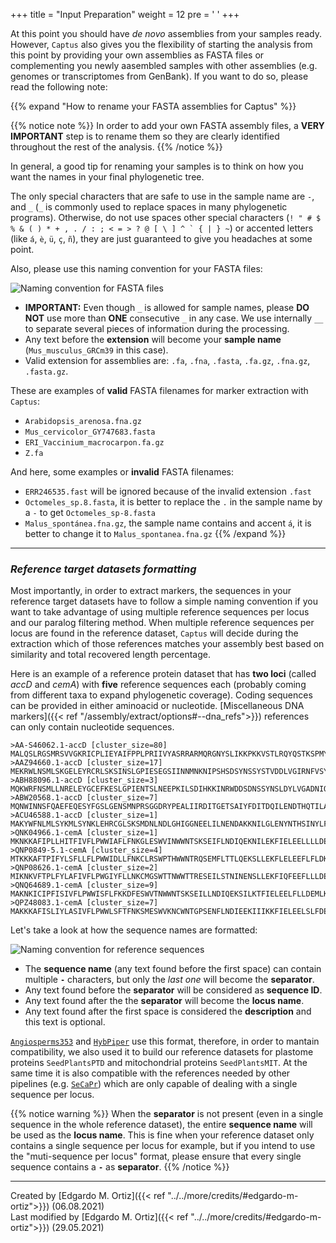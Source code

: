 +++
title = "Input Preparation"
weight = 12
pre = '<i class="fas fa-clipboard-check"></i> '
+++

At this point you should have *de novo* assemblies from your samples ready. However, `Captus` also gives you the flexibility of starting the analysis from this point by providing your own assemblies as FASTA files or complementing you newly aasembled samples with other assemblies (e.g. genomes or transcriptomes from GenBank). If you want to do so, please read the following note:

{{% expand "How to rename your FASTA assemblies for Captus" %}}

{{% notice note %}}
In order to add your own FASTA assembly files, a <i class="fas fa-exclamation-triangle"></i> **VERY IMPORTANT** step is to rename them so they are clearly identified throughout the rest of the analysis.
{{% /notice %}}

In general, a good tip for renaming your samples is to think on how you want the names in your final phylogenetic tree.

The only special characters that are safe to use in the sample name are `-`, and `_` (`_` is commonly used to replace spaces in many phylogenetic programs). Otherwise, do not use spaces other special characters (``! " # $ % & ( ) * + , . / : ; < = > ? @ [ \ ] ^ ` { | } ~``) or accented letters (like `á`, `è`, `ü`, `ç`, `ñ`), they are just guaranteed to give you headaches at some point.

Also, please use this naming convention for your FASTA files:

![Naming convention for FASTA files](/captus.docs/images/fasta.png?width=600)

- **IMPORTANT:** Even though `_` is allowed for sample names, please **DO NOT** use more than **ONE** consecutive `_` in any case. We use internally `__` to separate several pieces of information during the processing.
- Any text before the **extension** will become your **sample name** (`Mus_musculus_GRCm39` in this case).
- Valid extension for assemblies are: `.fa`, `.fna`, `.fasta`, `.fa.gz`, `.fna.gz`, `.fasta.gz`.

These are examples of **valid** FASTA filenames for marker extraction with `Captus`:

- `Arabidopsis_arenosa.fna.gz`
- `Mus_cervicolor_GY747683.fasta`
- `ERI_Vaccinium_macrocarpon.fa.gz`
- `Z.fa`

And here, some examples or **invalid** FASTA filenames:

- `ERR246535.fast` will be ignored because of the invalid extension `.fast`
- `Octomeles_sp.8.fasta`, it is better to replace the `.` in the sample name by a `-` to get `Octomeles_sp-8.fasta`
- `Malus_spontánea.fna.gz`, the sample name contains and accent `á`, it is better to change it to `Malus_spontanea.fna.gz`
{{% /expand %}}
___
### *Reference target datasets formatting*

Most importantly, in order to extract markers, the sequences in your reference target datasets have to follow a simple naming convention if you want to take advantage of using multiple reference sequences per locus and our paralog filtering method. When multiple reference sequences per locus are found in the reference dataset, `Captus` will decide during the extraction which of those references matches your assembly best based on similarity and total recovered length percentage.

Here is an example of a reference protein dataset that has **two loci** (called *accD* and *cemA*) with **five** reference sequences each (probably coming from different taxa to expand phylogenetic coverage). Coding sequences can be provided in either aminoacid or nucleotide. [Miscellaneous DNA markers]({{< ref "/assembly/extract/options#--dna_refs">}}) references can only contain nucleotide sequences.

```text
>AA-S46062.1-accD [cluster_size=80]
MALQSLRGSMRSVVGKRICPLIEYAIFPPLPRIIVYASRRARMQRGNYSLIKKPKKVSTLRQYQSTKSPMYQSLQRICGVREWLNKYCMWKEVDEKDFG*
>AAZ94660.1-accD [cluster_size=17]
MEKRWLNSMLSKGELEYRCRLSKSINSLGPIESEGSIINNMNKNIPSHSDSYNSSYSTVDDLVGIRNFVSYDTFLVRDSNSSSYSIYLDIENQIFEIDN*
>ABH88096.1-accD [cluster_size=3]
MQKWRFNSMLLNRELEYGCEFKESLGPIENTSLNEEPKILSDIHKKINRWDDSDNSSYNSLDYLVGADNIQDFLSDKTFLVRDNKRNSYSIYLDIEKKT*
>ABW20568.1-accD [cluster_size=7]
MQNWINNSFQAEFEQESYFGSLGENSMNPRSGGDRYPEALIIRDITGETSAIYFDITDQILENDTHQTILASPIENDLWAEKDISIDIYRYINELIFYD*
>ACU46588.1-accD [cluster_size=1]
MAKYWFNLMLSYKMLSYNKLEHRCGLSKSMDNLNDLGHIGGNEELILNENDAKKNILGLENYNTHSINYLFDSRNIYNLIYNETFLVRNSNGYHYFVYF*
>QNK04966.1-cemA [cluster_size=1]
MKNKKAFIPLLHITFIVFLPWWIAFLFNKGLESWVINWWNTSKSEIFLNDIQEKNILEKFIELEELLLLDEMIKEYPET*
>QNP0849-5.1-cemA [cluster_size=4]
MTKKKAFTPIFYLSFLLFLPWWIDLLFNKCLRSWPTHWWNTRQSEMFLTTLQEKSLLEKFLELEEFLFLDKIIKKEFET*
>QNP08626.1-cemA [cluster_size=2]
MIKNKVFTPLFYLAFIVFLPWGIYFLLNKCMGSWTTNWWTTRESEILSTNINENSLLEKFIQFEEFLLLDEIIKKDTET*
>QNQ64689.1-cemA [cluster_size=9]
MAKNKICIPFISIVFLPWWISFLFKKDFESWVTNWWNTSKSEILLNDIQEKSILKTFIELEELFLLDEMLKEYPETRLQ*
>QPZ48083.1-cemA [cluster_size=7]
MAKKKAFISLIYLASIVFLPWWLSFTFNKSMESWVKNCWNTGPSENFLNDIEEKIIIKKFIELEELSLFDEILKDYTQD*
```

Let's take a look at how the sequence names are formatted:

![Naming convention for reference sequences](/captus.docs/images/multi_seq_per_locus.png?width=600)

- The **sequence name** (any text found before the first space) can contain multiple **`-`** characters, but only the *last one* will become the **separator**.
- Any text found before the **separator** will be considered as **sequence ID**.
- Any text found after the the **separator** will become the **locus name**.
- Any text found after the first space is considered the **description** and this text is optional.

[`Angiosperms353`](https://github.com/mossmatters/Angiosperms353) and [`HybPiper`](https://github.com/mossmatters/HybPiper) use this format, therefore, in order to mantain compatibility, we also used it to build our reference datasets for plastome proteins `SeedPlantsPTD` and mitochondrial proteins `SeedPlantsMIT`. At the same time it is also compatible with the references needed by other pipelines (e.g. [`SeCaPr`](https://htmlpreview.github.io/?https://raw.githubusercontent.com/AntonelliLab/seqcap_processor/master/docs/documentation/subdocs/extract_contigs.html#Extracting-target-contigs)) which are only capable of dealing with a single sequence per locus.

{{% notice warning %}}
When the **separator** is not present (even in a single sequence in the whole reference dataset), the entire **sequence name** will be used as the **locus name**. This is fine when your reference dataset only contains a single sequence per locus for example, but if you intend to use the "muti-sequence per locus" format, please ensure that every single sequence contains a **`-`** as **separator**.
{{% /notice %}}

___
Created by [Edgardo M. Ortiz]({{< ref "../../more/credits/#edgardo-m-ortiz">}}) (06.08.2021)  
Last modified by [Edgardo M. Ortiz]({{< ref "../../more/credits/#edgardo-m-ortiz">}}) (29.05.2021)